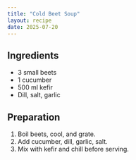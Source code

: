 ```yaml
---
title: "Cold Beet Soup"
layout: recipe
date: 2025-07-20
---
```


## Ingredients

- 3 small beets
- 1 cucumber
- 500 ml kefir
- Dill, salt, garlic

## Preparation

1. Boil beets, cool, and grate.
2. Add cucumber, dill, garlic, salt.
3. Mix with kefir and chill before serving.
